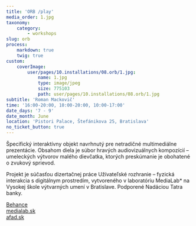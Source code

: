 ```yaml
---
title: 'ORB /play'
media_order: 1.jpg
taxonomy:
    category:
        - workshops
slug: orb
process:
    markdown: true
    twig: true
custom:
    coverImage:
        user/pages/10.installations/08.orb/1.jpg:
            name: 1.jpg
            type: image/jpeg
            size: 775103
            path: user/pages/10.installations/08.orb/1.jpg
subtitle: 'Roman Mackovič'
time: '16:00-20:00, 10:00-20:00, 10:00-17:00'
date_days: '7 - 9'
date_month: June
location: 'Pistori Palace, Štefánikova 25, Bratislava'
no_ticket_button: true
---
```


Špecifický interaktívny objekt navrhnutý pre netradičné multimediálne prezentácie. Obsahom diela je súbor hravých audiovizuálnych kompozícií – umeleckých výtvorov malého dievčatka, ktorých preskúmanie je obohatené o zvukový sprievod.

Projekt je súčasťou dizertačnej práce Užívateľské rozhranie – fyzická interakcia s digitálnym prostredím, vytvoreného v laboratóriu MediaLab* na Vysokej škole výtvarných umení v Bratislave. Podporené Nadáciou Tatra banky.


[Behance](https://behance.net/romackovicee37)
<br>
[medialab.sk](https://medialab.sk)
<br>
[afad.sk](http://www.afad.sk)